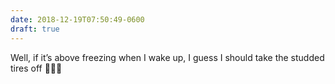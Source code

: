 ```yaml
---
date: 2018-12-19T07:50:49-0600
draft: true
---
```




Well, if it’s above freezing when I wake up, I guess I should take the studded tires off 🚴🏽‍♂️



